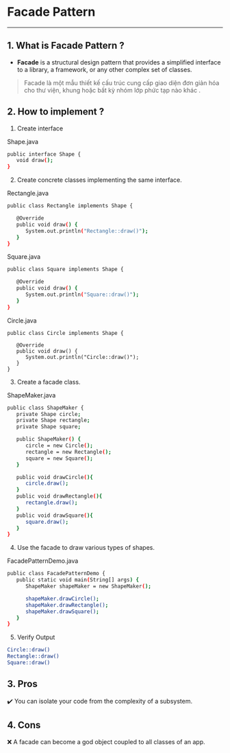 # Facade Pattern

---

## 1. What is Facade Pattern ?

- **Facade** is a structural design pattern that provides a simplified interface to a library, a framework, or any other complex set of classes.

> Facade là một mẫu thiết kế cấu trúc cung cấp giao diện đơn giản hóa cho thư viện, khung hoặc bất kỳ nhóm lớp phức tạp nào khác .

## 2. How to implement ?

1. Create interface

Shape.java

```sh
public interface Shape {
   void draw();
}
```

2. Create concrete classes implementing the same interface.

Rectangle.java

```sh
public class Rectangle implements Shape {

   @Override
   public void draw() {
      System.out.println("Rectangle::draw()");
   }
}
```

Square.java

```sh
public class Square implements Shape {

   @Override
   public void draw() {
      System.out.println("Square::draw()");
   }
}
```

Circle.java

```
public class Circle implements Shape {

   @Override
   public void draw() {
      System.out.println("Circle::draw()");
   }
}
```

3. Create a facade class.

ShapeMaker.java

```sh
public class ShapeMaker {
   private Shape circle;
   private Shape rectangle;
   private Shape square;

   public ShapeMaker() {
      circle = new Circle();
      rectangle = new Rectangle();
      square = new Square();
   }

   public void drawCircle(){
      circle.draw();
   }
   public void drawRectangle(){
      rectangle.draw();
   }
   public void drawSquare(){
      square.draw();
   }
}
```

4. Use the facade to draw various types of shapes.

FacadePatternDemo.java

```sh
public class FacadePatternDemo {
   public static void main(String[] args) {
      ShapeMaker shapeMaker = new ShapeMaker();

      shapeMaker.drawCircle();
      shapeMaker.drawRectangle();
      shapeMaker.drawSquare();
   }
}
```

5. Verify Output

```sh
Circle::draw()
Rectangle::draw()
Square::draw()
```

## 3. Pros

✔️ You can isolate your code from the complexity of a subsystem.

## 4. Cons

❌ A facade can become a god object coupled to all classes of an app.
